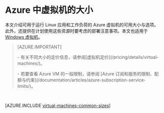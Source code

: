 <properties
 pageTitle="Linux VM 大小 | Azure"
 description="列出 Azure 中 Linux 虚拟机的不同可用大小。"
 services="virtual-machines-linux"
 documentationCenter=""
 authors="cynthn"
 manager="timlt"
 editor=""
 tags="azure-resource-manager,azure-service-management"/>  


<tags
ms.service="virtual-machines-linux"
 ms.devlang="na"
 ms.topic="article"
 ms.tgt_pltfrm="vm-linux"
 ms.workload="infrastructure-services"
 ms.date="02/09/2017"
 wacn.date="03/28/2017"
 ms.author="cynthn"/>  


# Azure 中虚拟机的大小

本文介绍可用于运行 Linux 应用和工作负荷的 Azure 虚拟机的可用大小与选项。此外，还提供在计划使用这些资源时要考虑的部署注意事项。本文也适用于 [Windows 虚拟机](/documentation/articles/virtual-machines-windows-sizes/)。

>[AZURE.IMPORTANT] 
><p>
><p>- 有关不同大小的定价信息，请参阅[虚拟机定价](/pricing/details/virtual-machines/)。
><p>
><p>- 若要查看 Azure VM 的一般限制，请参阅 [Azure 订阅和服务的限制、配额与约束](/documentation/articles/azure-subscription-service-limits/)。

<br>  


[AZURE.INCLUDE [virtual-machines-common-sizes](../../includes/virtual-machines-common-sizes.md)]

<!---HONumber=Mooncake_1114_2016-->
